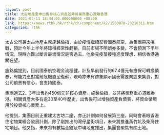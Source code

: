 ```yaml
---
layout: post
title: 太古地產重申出售非核心資產並非將業務重心遷離香港
date: 2021-03-11 18:44:03.000000000 +08:00
link: https://news.rthk.hk/rthk/ch/component/k2/1580070-20210311.htm
categories: rthk
---
```


太古公司兼太古地產主席施銘倫指，由於疫情繼續影響國泰航空，為集團帶來挑戰，預計今年上半年將錄得經常性虧損，目前市場不明朗亦多變，不會預測下半年情況，現時亦難以斷言最壞情況是否過去。他樂見疫苗接種進度理想，相信香港通關在望。

施銘倫提到，目前國泰航空現金流穩健，計及早前發行的67.4億元有擔保可轉換債券，有能力應對當前危機直至復蘇，現時亦未有跡象顯示國泰需要向股東集資，對公司前景有信心，會支持國泰。

集團過去2、3年出售約450億元非核心資產。施銘倫指，並非將業務重心遷離香港。相關資產大多有逾30至40年歷史，出售後可以增強資產負債表，將資金循環用於投資核心業務上。

他提到，集團目前正重建太古坊二座，亦正計劃如何發展第三座，同時會著眼香港住宅物業組合發展計劃，除了剛推出的灣仔星街項目，未來將推進黃竹坑及柴灣住宅項目。他又指，未來將有數幅金鐘及中環地皮推出，集團會聚焦有關土地。
